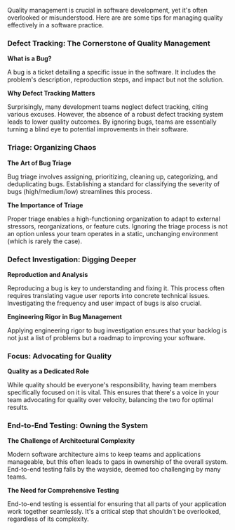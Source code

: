 Quality management is crucial in software development, yet it's often overlooked or misunderstood. Here are are some tips for managing quality effectively in a software practice.

### Defect Tracking: The Cornerstone of Quality Management

**What is a Bug?**

A bug is a ticket detailing a specific issue in the software. It includes the problem's description, reproduction steps, and impact but not the solution. 

**Why Defect Tracking Matters**

Surprisingly, many development teams neglect defect tracking, citing various excuses. However, the absence of a robust defect tracking system leads to lower quality outcomes. By ignoring bugs, teams are essentially turning a blind eye to potential improvements in their software.

### Triage: Organizing Chaos

**The Art of Bug Triage**

Bug triage involves assigning, prioritizing, cleaning up, categorizing, and deduplicating bugs. Establishing a standard for classifying the severity of bugs (high/medium/low) streamlines this process. 

**The Importance of Triage**

Proper triage enables a high-functioning organization to adapt to external stressors, reorganizations, or feature cuts. Ignoring the triage process is not an option unless your team operates in a static, unchanging environment (which is rarely the case).

### Defect Investigation: Digging Deeper

**Reproduction and Analysis**

Reproducing a bug is key to understanding and fixing it. This process often requires translating vague user reports into concrete technical issues. Investigating the frequency and user impact of bugs is also crucial.

**Engineering Rigor in Bug Management**

Applying engineering rigor to bug investigation ensures that your backlog is not just a list of problems but a roadmap to improving your software.

### Focus: Advocating for Quality

**Quality as a Dedicated Role**

While quality should be everyone's responsibility, having team members specifically focused on it is vital. This ensures that there's a voice in your team advocating for quality over velocity, balancing the two for optimal results.

### End-to-End Testing: Owning the System

**The Challenge of Architectural Complexity**

Modern software architecture aims to keep teams and applications manageable, but this often leads to gaps in ownership of the overall system. End-to-end testing falls by the wayside, deemed too challenging by many teams.

**The Need for Comprehensive Testing**

End-to-end testing is essential for ensuring that all parts of your application work together seamlessly. It's a critical step that shouldn't be overlooked, regardless of its complexity.
